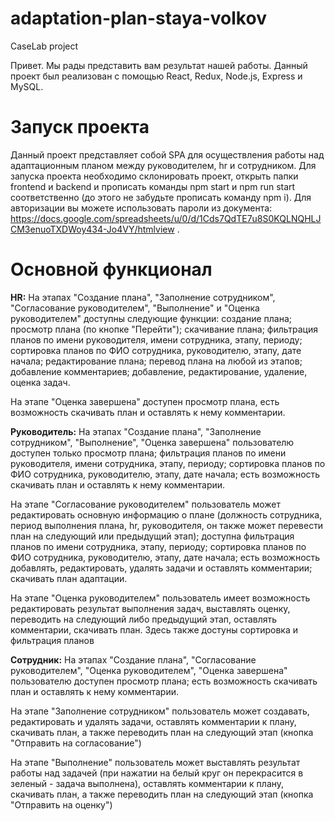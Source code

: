 # adaptation-plan-staya-volkov
CaseLab project

  Привет. Мы рады представить вам результат нашей работы. Данный проект был реализован с помощью React, Redux, Node.js, Express и MySQL.  

# Запуск проекта
  Данный проект представляет собой SPA для осуществления работы над адаптационным планом между руководителем, hr и сотрудником. 
  Для запуска проекта необходимо склонировать проект, открыть папки frontend и backend и прописать команды npm start и npm run start соответственно (до этого не забудьте прописать команду npm i).
  Для авторизации вы можете использовать пароли из документа: https://docs.google.com/spreadsheets/u/0/d/1Cds7QdTE7u8S0KQLNQHLJCM3enuoTXDWoy434-Jo4VY/htmlview . 
  
 # Основной функционал

**HR:**  На этапах "Создание плана", "Заполнение сотрудником", "Согласование руководителем", "Выполнение" и "Оценка руководителем" доступны следующие функции: создание плана; просмотр плана (по кнопке "Перейти"); скачивание плана; фильтрация планов по имени руководителя, имени сотрудника, этапу, периоду; сортировка планов по ФИО сотрудника, руководителю, этапу, дате начала; редактирование плана; перевод плана на любой из этапов; добавление комментариев; добавление, редактирование, удаление, оценка задач.
<p> На этапе "Оценка завершена" доступен просмотр плана, есть возможность скачивать план и оставлять к нему комментарии. </p>

**Руководитель:**  На этапах "Создание плана", "Заполнение сотрудником", "Выполнение", "Оценка завершена" пользователю доступен только просмотр плана; фильтрация планов по имени руководителя, имени сотрудника, этапу, периоду; сортировка планов по ФИО сотрудника, руководителю, этапу, дате начала; есть возможность скачивать план и оставлять к нему комментарии. 
<p> На этапе "Согласование руководителем" пользователь может редактировать основную информацию о плане (должность сотрудника, период выполнения плана, hr, руководителя, он также может перевести план на следующий или предыдущий этап); доступна фильтрация планов по имени сотрудника, этапу, периоду; сортировка планов по ФИО сотрудника, руководителю, этапу, дате начала; есть возможность добавлять, редактировать, удалять задачи и оставлять комментарии; скачивать план адаптации.</p>
<p> На этапе "Оценка руководителем" пользователь имеет возможность редактировать результат выполнения задач, выставлять оценку, переводить на следующий либо предыдущий этап, оставлять комментарии, скачивать план. Здесь также достуны сортировка и фильтрация планов </p>

**Сотрудник:**  На этапах "Создание плана", "Согласование руководителем", "Оценка руководителем", "Оценка завершена" пользователю доступен просмотр плана; есть возможность скачивать план и оставлять к нему комментарии. 
<p> На этапе "Заполнение сотрудником" пользователь может создавать, редактировать и удалять задачи, оставлять комментарии к плану, скачивать план, а также переводить план на следующий этап (кнопка "Отправить на согласование")</p>
<p> На этапе "Выполнение" пользователь может выставлять результат работы над задачей (при нажатии на белый круг он перекрасится в зеленый - задача выполнена), оставлять комментарии к плану, скачивать план, а также переводить план на следующий этап (кнопка "Отправить на оценку") </p>
